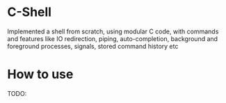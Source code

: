 # C-Shell

Implemented a shell from scratch, using modular C code, with commands and features like IO redirection, piping, auto-completion, background and foreground processes, signals, stored command history etc

# How to use
TODO: